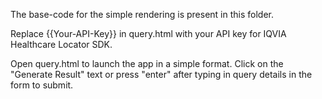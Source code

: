 The base-code for the simple rendering is present in this folder. 

Replace {{Your-API-Key}} in query.html with your API key for IQVIA Healthcare Locator SDK.

Open query.html to launch the app in a simple format. Click on the "Generate Result" text or press "enter" after typing in query details in the form to submit.
